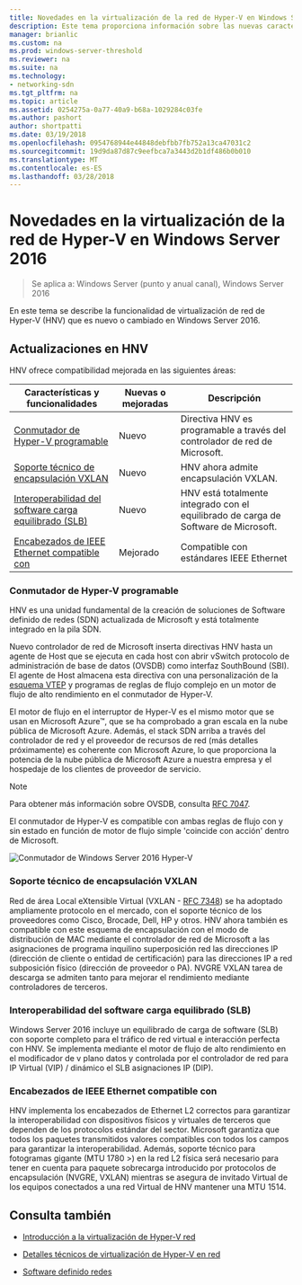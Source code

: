 ```yaml
---
title: Novedades en la virtualización de la red de Hyper-V en Windows Server 2016
description: Este tema proporciona información sobre las nuevas características de virtualización de la red de Hyper-V en Windows Server 2016
manager: brianlic
ms.custom: na
ms.prod: windows-server-threshold
ms.reviewer: na
ms.suite: na
ms.technology:
- networking-sdn
ms.tgt_pltfrm: na
ms.topic: article
ms.assetid: 0254275a-0a77-40a9-b68a-1029284c03fe
ms.author: pashort
author: shortpatti
ms.date: 03/19/2018
ms.openlocfilehash: 0954768944e44848debfbb7fb752a13ca47031c2
ms.sourcegitcommit: 19d9da87d87c9eefbca7a3443d2b1df486b0b010
ms.translationtype: MT
ms.contentlocale: es-ES
ms.lasthandoff: 03/28/2018
---
```

# <a name="whats-new-in-hyper-v-network-virtualization-in-windows-server-2016"></a>Novedades en la virtualización de la red de Hyper-V en Windows Server 2016

>Se aplica a: Windows Server (punto y anual canal), Windows Server 2016

En este tema se describe la funcionalidad de virtualización de red de Hyper-V (HNV) que es nuevo o cambiado en Windows Server 2016.  
  
## <a name="BKMK_IPAM2012R2"></a>Actualizaciones en HNV  
HNV ofrece compatibilidad mejorada en las siguientes áreas:  
  
|Características y funcionalidades|Nuevas o mejoradas|Descripción|  
|--------------------------|-------------------|---------------|  
|[Conmutador de Hyper-V programable](../../../sdn/technologies/hyper-v-network-virtualization/../../../sdn/technologies/hyper-v-network-virtualization/../../../sdn/technologies/hyper-v-network-virtualization/../../../sdn/technologies/hyper-v-network-virtualization/whats-new-hyperv-network-virtualization-windows-server.md#SDN)|Nuevo|Directiva HNV es programable a través del controlador de red de Microsoft.|  
|[Soporte técnico de encapsulación VXLAN](../../../sdn/technologies/hyper-v-network-virtualization/../../../sdn/technologies/hyper-v-network-virtualization/../../../sdn/technologies/hyper-v-network-virtualization/../../../sdn/technologies/hyper-v-network-virtualization/whats-new-hyperv-network-virtualization-windows-server.md#VXLAN)|Nuevo|HNV ahora admite encapsulación VXLAN.|  
|[Interoperabilidad del software carga equilibrado (SLB)](../../../sdn/technologies/hyper-v-network-virtualization/../../../sdn/technologies/hyper-v-network-virtualization/../../../sdn/technologies/hyper-v-network-virtualization/../../../sdn/technologies/hyper-v-network-virtualization/whats-new-hyperv-network-virtualization-windows-server.md#SLB)|Nuevo|HNV está totalmente integrado con el equilibrado de carga de Software de Microsoft.|  
|[Encabezados de IEEE Ethernet compatible con](../../../sdn/technologies/hyper-v-network-virtualization/../../../sdn/technologies/hyper-v-network-virtualization/../../../sdn/technologies/hyper-v-network-virtualization/../../../sdn/technologies/hyper-v-network-virtualization/whats-new-hyperv-network-virtualization-windows-server.md#L2)|Mejorado|Compatible con estándares IEEE Ethernet|  
  
### <a name="SDN"></a>Conmutador de Hyper-V programable  
HNV es una unidad fundamental de la creación de soluciones de Software definido de redes (SDN) actualizada de Microsoft y está totalmente integrado en la pila SDN.  
  
Nuevo controlador de red de Microsoft inserta directivas HNV hasta un agente de Host que se ejecuta en cada host con abrir vSwitch protocolo de administración de base de datos (OVSDB) como interfaz SouthBound (SBI). El agente de Host almacena esta directiva con una personalización de la [esquema VTEP](https://github.com/openvswitch/ovs/blob/master/vtep/vtep.ovsschema) y programas de reglas de flujo complejo en un motor de flujo de alto rendimiento en el conmutador de Hyper-V.  
  
El motor de flujo en el interruptor de Hyper-V es el mismo motor que se usan en Microsoft Azure&trade;, que se ha comprobado a gran escala en la nube pública de Microsoft Azure. Además, el stack SDN arriba a través del controlador de red y el proveedor de recursos de red (más detalles próximamente) es coherente con Microsoft Azure, lo que proporciona la potencia de la nube pública de Microsoft Azure a nuestra empresa y el hospedaje de los clientes de proveedor de servicio.  
  
> [!NOTE]  
> Para obtener más información sobre OVSDB, consulta [RFC 7047](http://www.rfc-editor.org/info/rfc7047).  
  
El conmutador de Hyper-V es compatible con ambas reglas de flujo con y sin estado en función de motor de flujo simple 'coincide con acción' dentro de Microsoft.  
 
![Conmutador de Windows Server 2016 Hyper-V](../../../media/what-s-new-in-hyper-v-network-virtualization-in-windows-server/HNVOverview.png)  
  
### <a name="VXLAN"></a>Soporte técnico de encapsulación VXLAN  
Red de área Local eXtensible Virtual (VXLAN - [RFC 7348](http://www.rfc-editor.org/info/rfc7348)) se ha adoptado ampliamente protocolo en el mercado, con el soporte técnico de los proveedores como Cisco, Brocade, Dell, HP y otros. HNV ahora también es compatible con este esquema de encapsulación con el modo de distribución de MAC mediante el controlador de red de Microsoft a las asignaciones de programa inquilino superposición red las direcciones IP (dirección de cliente o entidad de certificación) para las direcciones IP a red subposición físico (dirección de proveedor o PA). NVGRE VXLAN tarea de descarga se admiten tanto para mejorar el rendimiento mediante controladores de terceros.  
  
### <a name="SLB"></a>Interoperabilidad del software carga equilibrado (SLB)  
Windows Server 2016 incluye un equilibrado de carga de software (SLB) con soporte completo para el tráfico de red virtual e interacción perfecta con HNV. Se implementa mediante el motor de flujo de alto rendimiento en el modificador de v plano datos y controlada por el controlador de red para IP Virtual (VIP) / dinámico el SLB asignaciones IP (DIP).  
  
### <a name="L2"></a>Encabezados de IEEE Ethernet compatible con  
HNV implementa los encabezados de Ethernet L2 correctos para garantizar la interoperabilidad con dispositivos físicos y virtuales de terceros que dependen de los protocolos estándar del sector. Microsoft garantiza que todos los paquetes transmitidos valores compatibles con todos los campos para garantizar la interoperabilidad. Además, soporte técnico para fotogramas gigante (MTU 1780 >) en la red L2 física será necesario para tener en cuenta para paquete sobrecarga introducido por protocolos de encapsulación (NVGRE, VXLAN) mientras se asegura de invitado Virtual de los equipos conectados a una red Virtual de HNV mantener una MTU 1514.  
  
## <a name="see-also"></a>Consulta también  
  
-   [Introducción a la virtualización de Hyper-V red](hyperv-network-virtualization-overview-windows-server.md)  
  
-   [Detalles técnicos de virtualización de Hyper-V en red](hyperv-network-virtualization-technical-details-windows-server.md)  
  
-   [Software definido redes](../../Software-Defined-Networking--SDN-.md)  
  